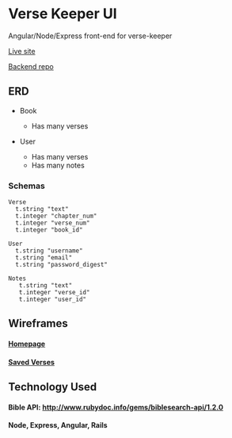 # Verse Keeper UI
Angular/Node/Express front-end for verse-keeper

[Live site](https://verse-keeper-ui.herokuapp.com/)

[Backend repo](https://github.com/currymich/verse-keeper-api)

## ERD

- Book
   - Has many verses

- User
   - Has many verses
   - Has many notes


### Schemas   
```
Verse
  t.string "text"
  t.integer "chapter_num"
  t.integer "verse_num"
  t.integer "book_id"
```

```
User
  t.string "username"
  t.string "email"
  t.string "password_digest"
```

```
Notes
   t.string "text"
   t.integer "verse_id"
   t.integer "user_id"
```

## Wireframes

#### [Homepage](https://wireframe.cc/Ij14Ul)
#### [Saved Verses](https://wireframe.cc/rVu4jn)

## Technology Used

#### Bible API: http://www.rubydoc.info/gems/biblesearch-api/1.2.0
#### Node, Express, Angular, Rails
